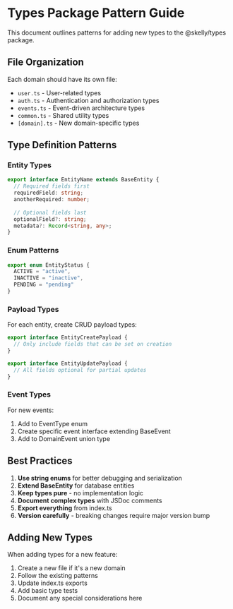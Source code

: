 # Types Package Pattern Guide

This document outlines patterns for adding new types to the @skelly/types package.

## File Organization

Each domain should have its own file:
- `user.ts` - User-related types
- `auth.ts` - Authentication and authorization types
- `events.ts` - Event-driven architecture types
- `common.ts` - Shared utility types
- `[domain].ts` - New domain-specific types

## Type Definition Patterns

### Entity Types
```typescript
export interface EntityName extends BaseEntity {
  // Required fields first
  requiredField: string;
  anotherRequired: number;
  
  // Optional fields last
  optionalField?: string;
  metadata?: Record<string, any>;
}
```

### Enum Patterns
```typescript
export enum EntityStatus {
  ACTIVE = "active",
  INACTIVE = "inactive",
  PENDING = "pending"
}
```

### Payload Types
For each entity, create CRUD payload types:
```typescript
export interface EntityCreatePayload {
  // Only include fields that can be set on creation
}

export interface EntityUpdatePayload {
  // All fields optional for partial updates
}
```

### Event Types
For new events:
1. Add to EventType enum
2. Create specific event interface extending BaseEvent
3. Add to DomainEvent union type

## Best Practices

1. **Use string enums** for better debugging and serialization
2. **Extend BaseEntity** for database entities
3. **Keep types pure** - no implementation logic
4. **Document complex types** with JSDoc comments
5. **Export everything** from index.ts
6. **Version carefully** - breaking changes require major version bump

## Adding New Types

When adding types for a new feature:
1. Create a new file if it's a new domain
2. Follow the existing patterns
3. Update index.ts exports
4. Add basic type tests
5. Document any special considerations here